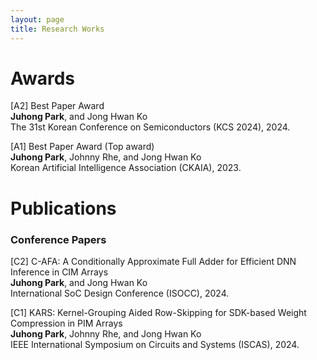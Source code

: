 ```yaml
---
layout: page
title: Research Works
---
```


# **Awards**  
[A2] Best Paper Award  
**Juhong Park**, and Jong Hwan Ko   
The 31st Korean Conference on Semiconductors (KCS 2024), 2024.

[A1] Best Paper Award (Top award)  
**Juhong Park**, Johnny Rhe, and Jong Hwan Ko   
Korean Artificial Intelligence Association (CKAIA), 2023.

# **Publications**  
### **Conference Papers**  
[C2] C-AFA: A Conditionally Approximate Full Adder for Efficient DNN Inference in CIM Arrays  
**Juhong Park**, and Jong Hwan Ko  
International SoC Design Conference (ISOCC), 2024.

[C1] KARS: Kernel-Grouping Aided Row-Skipping for SDK-based Weight Compression in PIM Arrays   
**Juhong Park**, Johnny Rhe, and Jong Hwan Ko  
IEEE International Symposium on Circuits and Systems (ISCAS), 2024.
